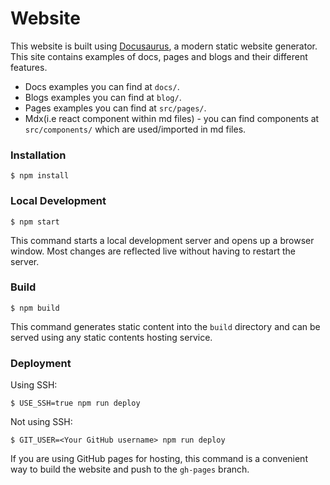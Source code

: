 # Website

This website is built using [Docusaurus](https://docusaurus.io/), a modern static website generator.
This site contains examples of docs, pages and blogs and their different features.
* Docs examples you can find at `docs/`.
* Blogs examples you can find at `blog/`.
* Pages examples you can find at `src/pages/`.
* Mdx(i.e react component within md files) - you can find components at `src/components/` which are used/imported in md files.

### Installation

```
$ npm install
```

### Local Development

```
$ npm start
```

This command starts a local development server and opens up a browser window. Most changes are reflected live without having to restart the server.

### Build

```
$ npm build
```

This command generates static content into the `build` directory and can be served using any static contents hosting service.

### Deployment

Using SSH:

```
$ USE_SSH=true npm run deploy
```

Not using SSH:

```
$ GIT_USER=<Your GitHub username> npm run deploy
```

If you are using GitHub pages for hosting, this command is a convenient way to build the website and push to the `gh-pages` branch.
